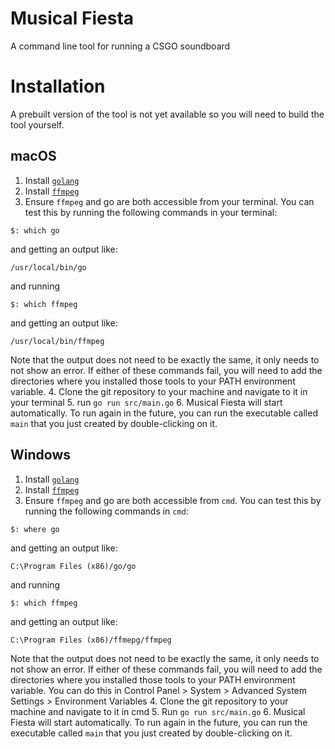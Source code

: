 # Musical Fiesta
A command line tool for running a CSGO soundboard

# Installation
A prebuilt version of the tool is not yet available so you will need to build the tool yourself.
## macOS
1. Install [`golang`](https://golang.org/dl/)
2. Install [`ffmpeg`](https://ffmpeg.org/download.html)
3. Ensure `ffmpeg` and go are both accessible from your terminal. You can test this by running the following commands in your terminal:
```
$: which go
```
and getting an output like:
```
/usr/local/bin/go
```
and running
```
$: which ffmpeg
```
and getting an output like:
```
/usr/local/bin/ffmpeg
```
Note that the output does not need to be exactly the same, it only needs to not show an error.
If either of these commands fail, you will need to add the directories where you installed those tools to your PATH environment variable.
4. Clone the git repository to your machine and navigate to it in your terminal
5. run `go run src/main.go`
6. Musical Fiesta will start automatically. To run again in the future, you can run the executable called `main` that you just created by double-clicking on it.

## Windows
1. Install [`golang`](https://golang.org/dl/)
2. Install [`ffmpeg`](https://ffmpeg.org/download.html)
3. Ensure `ffmpeg` and go are both accessible from `cmd`. You can test this by running the following commands in `cmd`:
```
$: where go
```
and getting an output like:
```
C:\Program Files (x86)/go/go
```
and running
```
$: which ffmpeg
```
and getting an output like:
```
C:\Program Files (x86)/ffmepg/ffmpeg
```
Note that the output does not need to be exactly the same, it only needs to not show an error.
If either of these commands fail, you will need to add the directories where you installed those tools to your PATH environment variable. You can do this in Control Panel > System > Advanced System Settings > Environment Variables
4. Clone the git repository to your machine and navigate to it in cmd
5. Run `go run src/main.go`
6. Musical Fiesta will start automatically. To run again in the future, you can run the executable called `main` that you just created by double-clicking on it.
